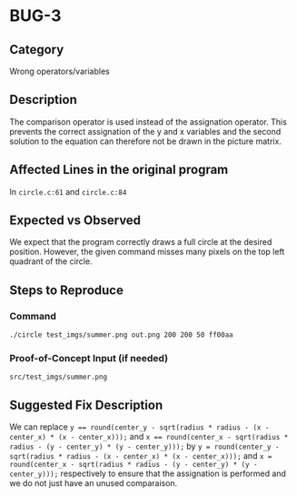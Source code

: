 # BUG-3

## Category

Wrong operators/variables

## Description

The comparison operator is used instead of the assignation operator. This prevents the correct assignation of the y and
x variables and the second solution to the equation can therefore not be drawn in the picture matrix.

## Affected Lines in the original program

In `circle.c:61` and `circle.c:84`

## Expected vs Observed

We expect that the program correctly draws a full circle at the desired position. However, the given command misses many
pixels on the top left quadrant of the circle.

## Steps to Reproduce

### Command

```bash
./circle test_imgs/summer.png out.png 200 200 50 ff00aa
```

### Proof-of-Concept Input (if needed)

`src/test_imgs/summer.png`

## Suggested Fix Description

We can replace `y == round(center_y - sqrt(radius * radius - (x - center_x) * (x - center_x)));` and
`x == round(center_x - sqrt(radius * radius - (y - center_y) * (y - center_y)));` by
`y = round(center_y - sqrt(radius * radius - (x - center_x) * (x - center_x)));` and
`x = round(center_x - sqrt(radius * radius - (y - center_y) * (y - center_y)));` respectively to ensure that the
assignation is performed and we do not just have an unused comparaison.

